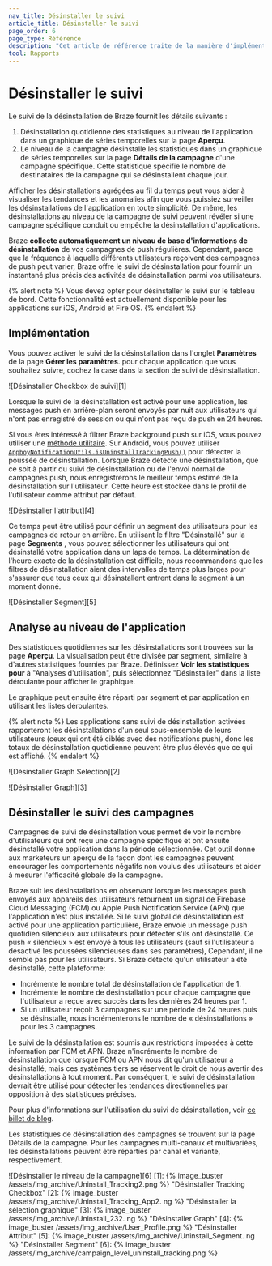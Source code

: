 ```yaml
---
nav_title: Désinstaller le suivi
article_title: Désinstaller le suivi
page_order: 6
page_type: Référence
description: "Cet article de référence traite de la manière d'implémenter le suivi de désinstallation."
tool: Rapports
---
```


# Désinstaller le suivi

Le suivi de la désinstallation de Braze fournit les détails suivants :

1. Désinstallation quotidienne des statistiques au niveau de l'application dans un graphique de séries temporelles sur la page **Aperçu**.
2. Le niveau de la campagne désinstalle les statistiques dans un graphique de séries temporelles sur la page **Détails de la campagne** d'une campagne spécifique. Cette statistique spécifie le nombre de destinataires de la campagne qui se désinstallent chaque jour.

Afficher les désinstallations agrégées au fil du temps peut vous aider à visualiser les tendances et les anomalies afin que vous puissiez surveiller les désinstallations de l'application en toute simplicité. De même, les désinstallations au niveau de la campagne de suivi peuvent révéler si une campagne spécifique conduit ou empêche la désinstallation d'applications.

Braze __collecte automatiquement un niveau de base d'informations de désinstallation__ de vos campagnes de push régulières. Cependant, parce que la fréquence à laquelle différents utilisateurs reçoivent des campagnes de push peut varier, Braze offre le suivi de désinstallation pour fournir un instantané plus précis des activités de désinstallation parmi vos utilisateurs.

{% alert note %} Vous devez opter pour désinstaller le suivi sur le tableau de bord. Cette fonctionnalité est actuellement disponible pour les applications sur iOS, Android et Fire OS. {% endalert %}

## Implémentation

Vous pouvez activer le suivi de la désinstallation dans l'onglet **Paramètres** de la page **Gérer les paramètres**. pour chaque application que vous souhaitez suivre, cochez la case dans la section de suivi de désinstallation.

!\[Désinstaller Checkbox de suivi\]\[1\]

Lorsque le suivi de la désinstallation est activé pour une application, les messages push en arrière-plan seront envoyés par nuit aux utilisateurs qui n'ont pas enregistré de session ou qui n'ont pas reçu de push en 24 heures.

Si vous êtes intéressé à filtrer Braze background push sur iOS, vous pouvez utiliser une [méthode utilitaire][iOS docs]. Sur Android, vous pouvez utiliser [`AppboyNotificationUtils.isUninstallTrackingPush()`][8] pour détecter la poussée de désinstallation. Lorsque Braze détecte une désinstallation, que ce soit à partir du suivi de désinstallation ou de l'envoi normal de campagnes push, nous enregistrerons le meilleur temps estimé de la désinstallation sur l'utilisateur. Cette heure est stockée dans le profil de l'utilisateur comme attribut par défaut.

!\[Désinstaller l'attribut\]\[4\]

Ce temps peut être utilisé pour définir un segment des utilisateurs pour les campagnes de retour en arrière. En utilisant le filtre "Désinstallé" sur la page **Segments** , vous pouvez sélectionner les utilisateurs qui ont désinstallé votre application dans un laps de temps. La détermination de l'heure exacte de la désinstallation est difficile, nous recommandons que les filtres de désinstallation aient des intervalles de temps plus larges pour s'assurer que tous ceux qui désinstallent entrent dans le segment à un moment donné.

!\[Désinstaller Segment\]\[5\]

## Analyse au niveau de l'application

Des statistiques quotidiennes sur les désinstallations sont trouvées sur la page **Aperçu**. La visualisation peut être divisée par segment, similaire à d'autres statistiques fournies par Braze. Définissez **Voir les statistiques pour** à "Analyses d'utilisation", puis sélectionnez "Désinstaller" dans la liste déroulante pour afficher le graphique.

Le graphique peut ensuite être réparti par segment et par application en utilisant les listes déroulantes.

{% alert note %}
Les applications sans suivi de désinstallation activées rapporteront les désinstallations d'un seul sous-ensemble de leurs utilisateurs (ceux qui ont été ciblés avec des notifications push), donc les totaux de désinstallation quotidienne peuvent être plus élevés que ce qui est affiché.
{% endalert %}

!\[Désinstaller Graph Selection\]\[2\]

!\[Désinstaller Graph\]\[3\]

## Désinstaller le suivi des campagnes

Campagnes de suivi de désinstallation vous permet de voir le nombre d'utilisateurs qui ont reçu une campagne spécifique et ont ensuite désinstallé votre application dans la période sélectionnée. Cet outil donne aux marketeurs un aperçu de la façon dont les campagnes peuvent encourager les comportements négatifs non voulus des utilisateurs et aider à mesurer l'efficacité globale de la campagne.

Braze suit les désinstallations en observant lorsque les messages push envoyés aux appareils des utilisateurs retournent un signal de Firebase Cloud Messaging (FCM) ou Apple Push Notification Service (APN) que l'application n'est plus installée. Si le suivi global de désinstallation est activé pour une application particulière, Braze envoie un message push quotidien silencieux aux utilisateurs pour détecter s'ils ont désinstallé. Ce push « silencieux » est envoyé à tous les utilisateurs (sauf si l'utilisateur a désactivé les poussées silencieuses dans ses paramètres), Cependant, il ne semble pas pour les utilisateurs. Si Braze détecte qu'un utilisateur a été désinstallé, cette plateforme:

* Incrémente le nombre total de désinstallation de l'application de 1.
* Incrémente le nombre de désinstallation pour chaque campagne que l'utilisateur a reçue avec succès dans les dernières 24 heures par 1.
* Si un utilisateur reçoit 3 campagnes sur une période de 24 heures puis se désinstalle, nous incrémenterons le nombre de « désinstallations » pour les 3 campagnes.

Le suivi de la désinstallation est soumis aux restrictions imposées à cette information par FCM et APN. Braze n'incrémente le nombre de désinstallation que lorsque FCM ou APN nous dit qu'un utilisateur a désinstallé, mais ces systèmes tiers se réservent le droit de nous avertir des désinstallations à tout moment. Par conséquent, le suivi de désinstallation devrait être utilisé pour détecter les tendances directionnelles par opposition à des statistiques précises.

Pour plus d'informations sur l'utilisation du suivi de désinstallation, voir [ce billet de blog][7].

Les statistiques de désinstallation des campagnes se trouvent sur la page Détails de la campagne. Pour les campagnes multi-canaux et multivariées, les désinstallations peuvent être réparties par canal et variante, respectivement.

!\[Désinstaller le niveau de la campagne\]\[6\]
[1]: {% image_buster /assets/img_archive/Uninstall_Tracking2.png %} "Désinstaller Tracking Checkbox" [2]: {% image_buster /assets/img_archive/Uninstall_Tracking_App2. ng %} "Désinstaller la sélection graphique" [3]: {% image_buster /assets/img_archive/Uninstall_232. ng %} "Désinstaller Graph" [4]: {% image_buster /assets/img_archive/User_Profile.png %} "Désinstaller Attribut" [5]: {% image_buster /assets/img_archive/Uninstall_Segment. ng %} "Désinstaller Segment" [6]: {% image_buster /assets/img_archive/campaign_level_uninstall_tracking.png %}

[7]: https://www.braze.com/blog/uninstall-tracking-an-industry-look-at-its-strengths-and-limitations/
[iOS docs]: {{site.baseurl}}/developer_guide/platform_integration_guides/ios/analytics/uninstall_tracking/
[8]: https://appboy.github.io/appboy-android-sdk/javadocs/com/appboy/push/AppboyNotificationUtils.html#isUninstallTrackingPush-android.os.Bundle-
